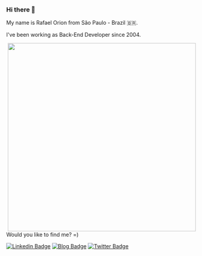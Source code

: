 ### Hi there 👋

<p>My name is Rafael Orion from São Paulo - Brazil 🇧🇷.</p>
<p>I've been working as Back-End Developer since 2004.</p>

<img align='right' src="http://rafaelorion.github.io/img/orion_dev_logo2.png" width="500">

Would you like to find me? =)

[![Linkedin Badge](https://img.shields.io/badge/-LinkedIn-blue?style=flat-square&logo=Linkedin&logoColor=white&link=https://www.linkedin.com/in/rafaelorion)](https://www.linkedin.com/in/rafaelorion)
[![Blog Badge](https://img.shields.io/badge/Blog-rafaelorion.github.io-black)](http://rafaelorion.github.io)
[![Twitter Badge](https://img.shields.io/badge/-Twitter-1ca0f1?style=flat-square&labelColor=1ca0f1&logo=twitter&logoColor=white&link=https://twitter.com/rafaelorion)](https://twitter.com/rafaelorion)
